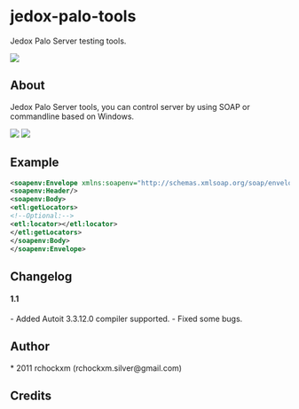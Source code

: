 jedox-palo-tools
================

Jedox Palo Server testing tools.

<img src="https://img.shields.io/dub/l/vibe-d.svg" />

<h2><a name="about" class="anchor" href="#about"><span class="mini-icon mini-icon-link"></span></a>About</h2>

Jedox Palo Server tools, you can control server by using SOAP or commandline based on Windows. 

<img src="http://i.imgur.com/4Oh8Dzc.jpg" />
<img src="http://i.imgur.com/KuCwZAF.jpg" />

<h2><a name="example" class="anchor" href="#about"><span class="mini-icon mini-icon-link"></span></a>Example</h2>

```xml
<soapenv:Envelope xmlns:soapenv="http://schemas.xmlsoap.org/soap/envelope/" xmlns:etl="http://ns.jedox.com/ETL-Server">
<soapenv:Header/>
<soapenv:Body>
<etl:getLocators>
<!--Optional:-->
<etl:locator></etl:locator>
</etl:getLocators>
</soapenv:Body>
</soapenv:Envelope>
```

<h2><a name="changelog" class="anchor" href="#about"><span class="mini-icon mini-icon-link"></span></a>Changelog</h2>

<h4>1.1</h4/>
- Added Autoit 3.3.12.0 compiler supported. 
- Fixed some bugs.

<h2><a name="author" class="anchor" href="#author"><span class="mini-icon mini-icon-link"></span></a>Author</h2>
* 2011 rchockxm (rchockxm.silver@gmail.com)

<h2><a name="credits" class="anchor" href="#credits"><span class="mini-icon mini-icon-link"></span></a>Credits</h2>
